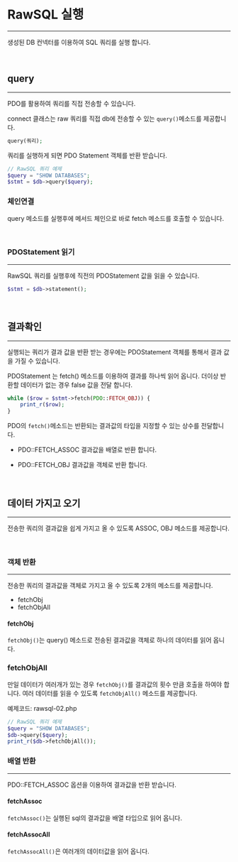 # RawSQL 실행
---
생성된 DB 컨넥터를 이용하여 SQL 쿼리를 실행 합니다.

<br>

## query
---
PDO를 활용하여 쿼리를 직접 전송할 수 있습니다.

connect 클래스는 raw 쿼리를 직접 db에 전송할 수 있는 `query()`메소드를 제공합니다.

```php
query(쿼리);
```

쿼리를 실행하게 되면 PDO Statement 객체를 반환 받습니다.

```php
// RawSQL 쿼리 예제
$query = "SHOW DATABASES";
$stmt = $db->query($query); 
```

### 체인연결
query 메소드를 실행후에 메서드 체인으로 바로 fetch 메소드를 호출할 수 있습니다.

<br>

### PDOStatement 읽기
---
RawSQL 쿼리를 실행후에 직전의 PDOStatement 값을 읽을 수 있습니다.  

```php
$stmt = $db->statement();
```

<br>

## 결과확인
---
실행되는 쿼리가 결과 값을 반환 받는 경우에는 PDOStatement 객체를 통해서 
결과 값을 가질 수 있습니다.

PDOStatement 는 fetch() 메소드를 이용하여 결과를 하나씩 읽어 옵니다. 더이상 반환할 데이터가 없는 경우 false 값을 전달 합니다.  

```php
while ($row = $stmt->fetch(PDO::FETCH_OBJ)) {
    print_r($row);
}
```

PDO의 `fetch()`메소드는 반환되는 결과값의 타입을 지정할 수 있는 상수를 전달합니다.

* PDO::FETCH_ASSOC
결과값을 배열로 반환 합니다.

* PDO::FETCH_OBJ
결과값을 객체로 반환 합니다.

<br>

## 데이터 가지고 오기
---
전송한 쿼리의 결과값을 쉽게 가지고 올 수 있도록 ASSOC, OBJ 메소드를 제공합니다.

<br>

### 객체 반환
---
전송한 쿼리의 결과값을 객체로 가지고 올 수 있도록 2개의 메소드를 제공합니다.

* fetchObj
* fetchObjAll

#### fetchObj
`fetchObj()`는 query() 메소드로 전송된 결과값을 객체로 하나의 데이터를 읽어 옵니다.

### fetchObjAll
만일 데이터가 여러개가 있는 경우 `fetchObj()`를 결과값의 횟수 만큼 호출을 하여야 합니다. 
여러 데이터를 읽을 수 있도록 `fetchObjAll()` 메소드를 제공합니다.

예제코드: rawsql-02.php
```php
// RawSQL 쿼리 예제
$query = "SHOW DATABASES";
$db->query($query); 
print_r($db->fetchObjAll());
```

### 배열 반환
---
PDO::FETCH_ASSOC 옵션을 이용하여 결과값을 반환 받습니다.

#### fetchAssoc
`fetchAssoc()`는 실행된 sql의 결과값을 배열 타입으로 읽어 옵니다.

#### fetchAssocAll
`fetchAssocAll()`은 여러개의 데이터값을 읽어 옵니다.

<br>





